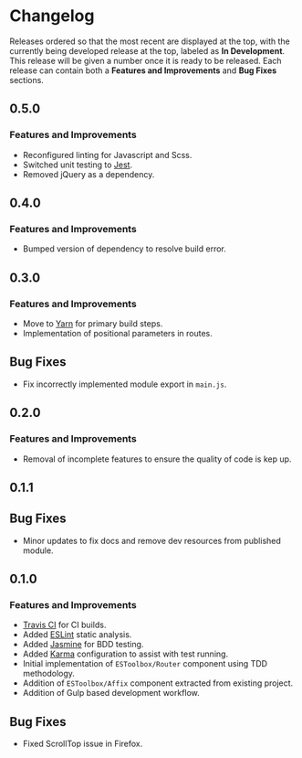 
# Changelog

Releases ordered so that the most recent are displayed at the top, with the currently being developed release at the top, labeled as **In Development**. This release will be given a number once it is ready to be released. Each release can contain both a **Features and Improvements** and **Bug Fixes** sections.

## 0.5.0

### Features and Improvements

* Reconfigured linting for Javascript and Scss.
* Switched unit testing to [Jest](https://jestjs.io/).
* Removed jQuery as a dependency.

## 0.4.0

### Features and Improvements

* Bumped version of dependency to resolve build error.

## 0.3.0

### Features and Improvements

* Move to [Yarn](https://yarnpkg.com/) for primary build steps.
* Implementation of positional parameters in routes.

## Bug Fixes

* Fix incorrectly implemented module export in `main.js`.

## 0.2.0

### Features and Improvements

* Removal of incomplete features to ensure the quality of code is kep up.

## 0.1.1

## Bug Fixes

* Minor updates to fix docs and remove dev resources from published module.

## 0.1.0

### Features and Improvements

* [Travis CI](https://travis-ci.org) for CI builds.
* Added [ESLint](http://eslint.org) static analysis.
* Added [Jasmine](http://jasmine.github.io) for BDD testing.
* Added [Karma](http://karma-runner.github.io) configuration to assist with test running.
* Initial implementation of `ESToolbox/Router` component using TDD methodology.
* Addition of `ESToolbox/Affix` component extracted from existing project.
* Addition of Gulp based development workflow.

## Bug Fixes

* Fixed ScrollTop issue in Firefox.

